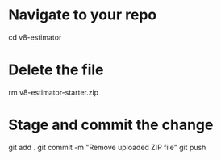 # Navigate to your repo
cd v8-estimator

# Delete the file
rm v8-estimator-starter.zip

# Stage and commit the change
git add .
git commit -m "Remove uploaded ZIP file"
git push
